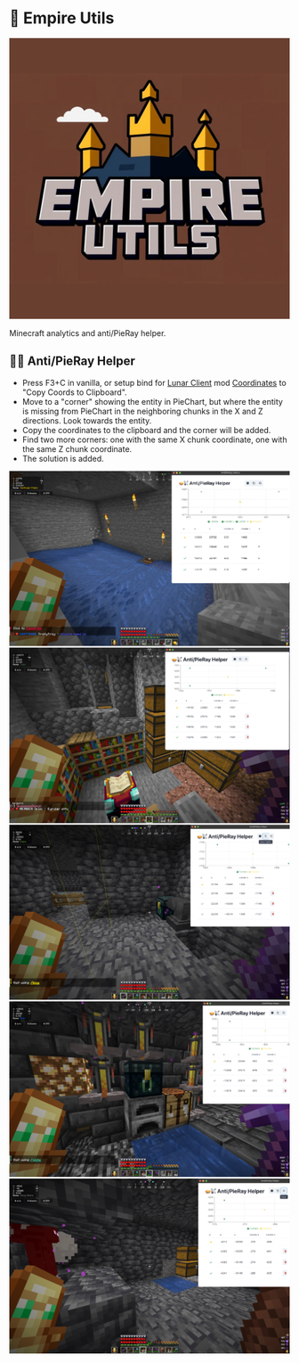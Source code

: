 # 🏰 Empire Utils

![Logo](images/icon.png?raw=true "Logo")

Minecraft analytics and anti/PieRay helper.

## 🥧📡 Anti/PieRay Helper

- Press F3+C in vanilla, or setup bind for [Lunar Client](https://www.lunarclient.com/) mod [Coordinates](https://lunarclient.dev/apollo/developers/mods/coordinates) to "Copy Coords to Clipboard".
- Move to a "corner" showing the entity in PieChart, but where the entity is missing from PieChart in the neighboring chunks in the X and Z directions. Look towards the entity.
- Copy the coordinates to the clipboard and the corner will be added.
- Find two more corners: one with the same X chunk coordinate, one with the same Z chunk coordinate.
- The solution is added.

![Test5](images/test5.png?raw=true "Test5")
![Test1](images/test1.png?raw=true "Test1")
![Test2](images/test2.png?raw=true "Test2")
![Test3](images/test3.png?raw=true "Test3")
![Test4](images/test4.png?raw=true "Test4")
